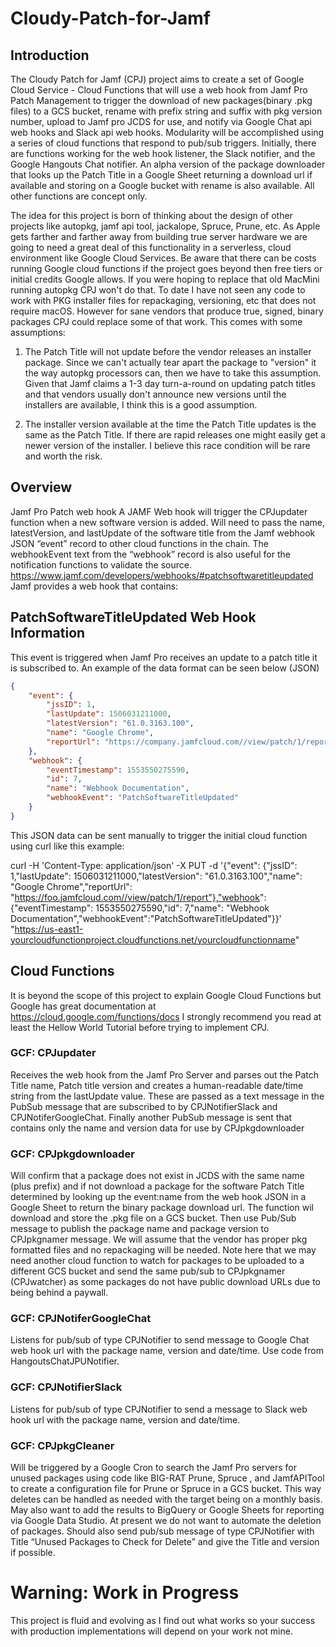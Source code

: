 # Cloudy-Patch-for-Jamf

## Introduction
The Cloudy Patch for Jamf (CPJ) project aims to create a set of Google Cloud Service - Cloud Functions that will use a web hook from Jamf Pro Patch Management to trigger the download of new packages(binary .pkg files) to a GCS bucket, rename with prefix string and suffix with pkg version number, upload to Jamf pro JCDS for use, and notify via Google Chat api web hooks and Slack api web hooks.  Modularity will be accomplished using a series of cloud functions that respond to pub/sub triggers.  Initially, there are functions working for the web hook listener, the Slack notifier, and the Google Hangouts Chat notifier.  An alpha version of the package downloader that looks up the Patch Title in a Google Sheet returning a download url if available and storing on a Google bucket with rename is also available.  All other functions are concept only.

The idea for this project is born of thinking about the design of other projects like autopkg, jamf api tool, jackalope, Spruce, Prune, etc.  As Apple gets farther and farther away from building true server hardware we are going to need a great deal of this functionality in a serverless, cloud environment like Google Cloud Services.  Be aware that there can be costs running Google cloud functions if the project goes beyond then free tiers or initial credits Google allows.  If you were hoping to replace that old MacMini running autopkg CPJ won't do that. To date I have not seen any code to work with PKG installer files for repackaging, versioning, etc that does not require macOS.  However for sane vendors that produce true, signed, binary packages CPJ could replace some of that work.  This comes with some assumptions: 
1) The Patch Title will not update before the vendor releases an installer package.  Since we can't actually tear apart the package to "version" it the way autopkg processors can, then we have to take this assumption.  Given that Jamf claims a 1-3 day turn-a-round on updating patch titles and that vendors usually don't announce new versions until the installers are available, I think this is a good assumption.

2) The installer version available at the time the Patch Title updates is the same as the Patch Title.  If there are rapid releases one might easily get a newer version of the installer.  I believe this race condition will be rare and worth the risk.

## Overview
Jamf Pro Patch web hook
 A JAMF Web hook will trigger the CPJupdater function when a new software version is added.  Will need to pass the name, latestVersion, and lastUpdate of the software title from the Jamf webhook JSON “event” record to other cloud functions in the chain.  The webhookEvent text from the “webhook” record is also useful for the notification functions to validate the source.
https://www.jamf.com/developers/webhooks/#patchsoftwaretitleupdated
Jamf provides a web hook that contains:


## PatchSoftwareTitleUpdated Web Hook Information

This event is triggered when Jamf Pro receives an update to a patch title it is subscribed to. An example of the data format can be seen below (JSON)
```json
{
    "event": {
        "jssID": 1,
        "lastUpdate": 1506031211000,
        "latestVersion": "61.0.3163.100",
        "name": "Google Chrome",
        "reportUrl": "https://company.jamfcloud.com//view/patch/1/report"
    },
    "webhook": {
        "eventTimestamp": 1553550275590,
        "id": 7,
        "name": "Webhook Documentation",
        "webhookEvent": "PatchSoftwareTitleUpdated"
    }
}
```
This JSON data can be sent manually to trigger the initial cloud function using curl like this example:

curl -H 'Content-Type: application/json' -X PUT -d '{"event": {"jssID": 1,"lastUpdate": 1506031211000,"latestVersion": "61.0.3163.100","name": "Google Chrome","reportUrl": "https://foo.jamfcloud.com//view/patch/1/report"},"webhook": {"eventTimestamp": 1553550275590,"id": 7,"name": "Webhook Documentation","webhookEvent":"PatchSoftwareTitleUpdated"}}' "https://us-east1-yourcloudfunctionproject.cloudfunctions.net/yourcloudfunctionname"


## Cloud Functions
 It is beyond the scope of this project to explain Google Cloud Functions but Google has great documentation at https://cloud.google.com/functions/docs  I strongly recommend you read at least the Hellow World Tutorial before trying to implement CPJ.
 
### GCF: CPJupdater 
 Receives the web hook from the Jamf Pro Server and parses out the Patch Title name, Patch title version and creates a human-readable date/time string from the lastUpdate value. These are passed as a text message in the PubSub message that are subscribed to by CPJNotifierSlack and CPJNotiferGoogleChat. Finally another PubSub message is sent that contains only the name and version data for use by CPJpkgdownloader

### GCF: CPJpkgdownloader
 Will confirm that a package does not exist in JCDS with the same name (plus prefix) and if not download a package for the software Patch Title determined by looking up the event:name from the web hook JSON in a Google Sheet to return the binary package download url.  The function wil download and store the .pkg file on a GCS bucket.  Then use Pub/Sub message to publish the package name and package version to CPJpkgnamer message.   We will assume that the vendor has proper pkg formatted files and no repackaging will be needed.  Note here that we may need another cloud function to watch for packages to be uploaded to a different GCS bucket and send the same pub/sub to CPJpkgnamer (CPJwatcher) as some packages do not have public download URLs due to being behind a paywall.

### GCF: CPJNotiferGoogleChat
Listens for pub/sub of type CPJNotifier to send message to Google Chat web hook url with the package name, version and date/time.  Use code from HangoutsChatJPUNotifier.

### GCF: CPJNotifierSlack
 Listens for pub/sub of type CPJNotifier to send a message to Slack web hook url with the package name, version and date/time.  

### GCF: CPJpkgCleaner
 Will be triggered by a Google Cron to search the Jamf Pro servers for unused packages using code like BIG-RAT Prune, Spruce , and  JamfAPITool to create a configuration file for Prune or Spruce in a GCS bucket.  This way deletes can be handled as needed with the target being on a monthly basis.  May also want to add the results to BigQuery or Google Sheets for reporting via Google Data Studio.  At present we do not want to automate the deletion of packages.  Should also send pub/sub message of type CPJNotifier with Title “Unused Packages to Check for Delete” and give the Title and version if possible.

# Warning: Work in Progress
This project is fluid and evolving as I find out what works so your success with production implementations will depend on your work not mine. 
